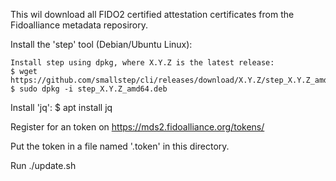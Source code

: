 This wil download all FIDO2 certified attestation certificates from the Fidoalliance metadata reposirory.

Install the 'step' tool (Debian/Ubuntu Linux):

	Install step using dpkg, where X.Y.Z is the latest release:
	$ wget https://github.com/smallstep/cli/releases/download/X.Y.Z/step_X.Y.Z_amd64.deb
	$ sudo dpkg -i step_X.Y.Z_amd64.deb

Install 'jq':
	$ apt install jq

Register for an token on 
	https://mds2.fidoalliance.org/tokens/

Put the token in a file named '.token' in this directory.

Run ./update.sh

